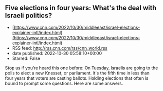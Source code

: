 ## Five elections in four years: What's the deal with Israeli politics?
 - [https://www.cnn.com/2022/10/30/middleeast/israel-elections-explainer-intl/index.html](https://www.cnn.com/2022/10/30/middleeast/israel-elections-explainer-intl/index.html)
 - RSS feed: http://rss.cnn.com/rss/cnn_world.rss
 - date published: 2022-10-30 05:58:10+00:00
 - Starred: False

Stop us if you're heard this one before: On Tuesday, Israelis are going to the polls to elect a new Knesset, or parliament. It's the fifth time in less than four years that voters are casting ballots. Holding elections that often is bound to prompt some questions. Here are some answers.

